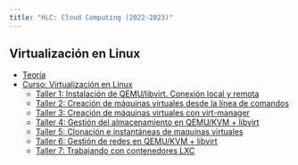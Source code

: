 ```yaml
---
title: "HLC: Cloud Computing (2022-2023)"
---
```


## Virtualización en Linux

* [Teoría](https://raw.githubusercontent.com/josedom24/presentaciones/main/hlc/virtualizacion.pdf)
* [Curso: Virtualización en Linux](https://github.com/josedom24/curso_virtualizacion_linux)
	* [Taller 1: Instalación de QEMU/libvirt. Conexión local y remota](1_virtualizacion/t1.html)
	* [Taller 2: Creación de máquinas virtuales desde la línea de comandos](1_virtualizacion/t2.html)
	* [Taller 3: Creación de máquinas virtuales con virt-manager](1_virtualizacion/t3.html)
	* [Taller 4: Gestión del almacenamiento en QEMU/KVM + libvirt](1_virtualizacion/t4.html)
	* [Taller 5: Clonación e instantáneas de maquinas virtuales](1_virtualizacion/t5.html)
	* [Taller 6: Gestión de redes en QEMU/KVM + libvirt](1_virtualizacion/t6.html)
	* [Taller 7: Trabajando con contenedores LXC](1_virtualizacion/t7.html)

<!--

## Cloud Coumputing IaaS. OpenStack 

* Taoría
	* Taller 1: Instalación del certificado del Gonzalo Nazareno y configuración del cliente VPN 

-->
